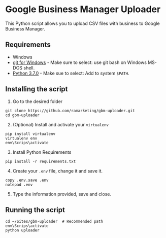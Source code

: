 # Google Business Manager Uploader

This Python script allows you to upload CSV files with business to Google Business Manager.

## Requirements
* Windows
* [git for Windows](https://github.com/git-for-windows/git/releases/download/v2.18.0.windows.1/Git-2.18.0-64-bit.exe) - Make sure to select: use git bash on Windows MS-DOS shell.
* [Python 3.7.0](https://www.python.org/downloads/release/python-370/) - Make sue to select: Add to system `$PATH`.

## Installing the script
1. Go to the desired folder
```shell
git clone https://github.com/ramarketing/gbm-uploader.git
cd gbm-uploader
```

2. (Optional) Install and activate your `virtualenv`
```shell
pip install virtualenv
virtualenv env
env\Scrips\activate
```

3. Install Python Requirements
```shell
pip install -r requirements.txt
```

4. Create your `.env` file, change it and save it.
```shell
copy .env.save .env
notepad .env
```

5. Type the information provided, save and close.

## Running the script

```shell
cd ~/Sites/gbm-uploader  # Recommended path
env\Scrips\activate
python uploader
```
